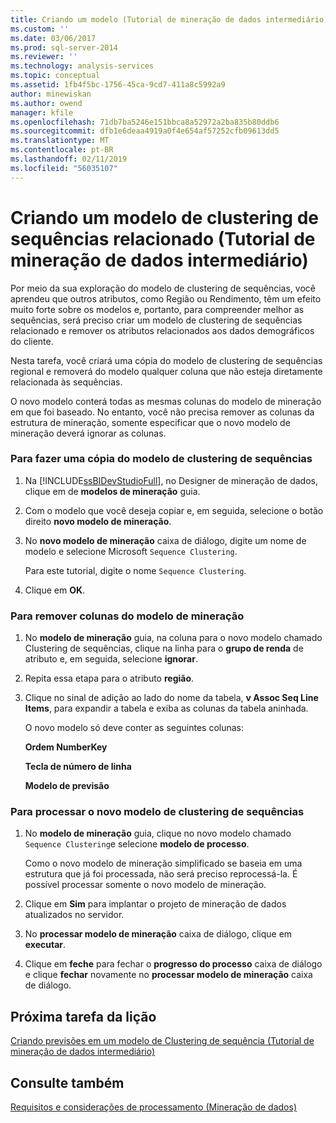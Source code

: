```yaml
---
title: Criando um modelo (Tutorial de mineração de dados intermediário) de Clustering de sequências relacionado | Microsoft Docs
ms.custom: ''
ms.date: 03/06/2017
ms.prod: sql-server-2014
ms.reviewer: ''
ms.technology: analysis-services
ms.topic: conceptual
ms.assetid: 1fb4f5bc-1756-45ca-9cd7-411a8c5992a9
author: minewiskan
ms.author: owend
manager: kfile
ms.openlocfilehash: 71db7ba5246e151bbca8a52972a2ba835b80ddb6
ms.sourcegitcommit: dfb1e6deaa4919a0f4e654af57252cfb09613dd5
ms.translationtype: MT
ms.contentlocale: pt-BR
ms.lasthandoff: 02/11/2019
ms.locfileid: "56035107"
---
```

# <a name="creating-a-related-sequence-clustering-model-intermediate-data-mining-tutorial"></a>Criando um modelo de clustering de sequências relacionado (Tutorial de mineração de dados intermediário)
  Por meio da sua exploração do modelo de clustering de sequências, você aprendeu que outros atributos, como Região ou Rendimento, têm um efeito muito forte sobre os modelos e, portanto, para compreender melhor as sequências, será preciso criar um modelo de clustering de sequências relacionado e remover os atributos relacionados aos dados demográficos do cliente.  
  
 Nesta tarefa, você criará uma cópia do modelo de clustering de sequências regional e removerá do modelo qualquer coluna que não esteja diretamente relacionada às sequências.  
  
 O novo modelo conterá todas as mesmas colunas do modelo de mineração em que foi baseado. No entanto, você não precisa remover as colunas da estrutura de mineração, somente especificar que o novo modelo de mineração deverá ignorar as colunas.  
  
### <a name="to-make-a-copy-of-the-sequence-clustering-model"></a>Para fazer uma cópia do modelo de clustering de sequências  
  
1.  Na [!INCLUDE[ssBIDevStudioFull](../includes/ssbidevstudiofull-md.md)], no Designer de mineração de dados, clique em de **modelos de mineração** guia.  
  
2.  Com o modelo que você deseja copiar e, em seguida, selecione o botão direito **novo modelo de mineração**.  
  
3.  No **novo modelo de mineração** caixa de diálogo, digite um nome de modelo e selecione Microsoft `Sequence Clustering`.  
  
     Para este tutorial, digite o nome `Sequence Clustering`.  
  
4.  Clique em **OK**.  
  
### <a name="to-remove-columns-from-the-mining-model"></a>Para remover colunas do modelo de mineração  
  
1.  No **modelo de mineração** guia, na coluna para o novo modelo chamado Clustering de sequências, clique na linha para o **grupo de renda** de atributo e, em seguida, selecione **ignorar**.  
  
2.  Repita essa etapa para o atributo **região**.  
  
3.  Clique no sinal de adição ao lado do nome da tabela, **v Assoc Seq Line Items**, para expandir a tabela e exiba as colunas da tabela aninhada.  
  
     O novo modelo só deve conter as seguintes colunas:  
  
     **Ordem NumberKey**  
  
     **Tecla de número de linha**  
  
     **Modelo de previsão**  
  
### <a name="to-process-the-new-sequence-clustering-model"></a>Para processar o novo modelo de clustering de sequências  
  
1.  No **modelo de mineração** guia, clique no novo modelo chamado `Sequence Clustering`e selecione **modelo de processo**.  
  
     Como o novo modelo de mineração simplificado se baseia em uma estrutura que já foi processada, não será preciso reprocessá-la. É possível processar somente o novo modelo de mineração.  
  
2.  Clique em **Sim** para implantar o projeto de mineração de dados atualizados no servidor.  
  
3.  No **processar modelo de mineração** caixa de diálogo, clique em **executar**.  
  
4.  Clique em **feche** para fechar o **progresso do processo** caixa de diálogo e clique **fechar** novamente no **processar modelo de mineração** caixa de diálogo.  
  
## <a name="next-task-in-lesson"></a>Próxima tarefa da lição  
 [Criando previsões em um modelo de Clustering de sequência &#40;Tutorial de mineração de dados intermediário&#41;](../../2014/tutorials/create-predictions-on-model-intermediate-data-mining-tutorial.md)  
  
## <a name="see-also"></a>Consulte também  
 [Requisitos e considerações de processamento &#40;Mineração de dados&#41;](../../2014/analysis-services/data-mining/processing-requirements-and-considerations-data-mining.md)  
  
  
